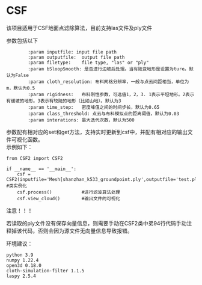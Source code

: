 # CSF
该项目适用于CSF地面点滤除算法，目前支持las文件及ply文件</br>

参数包括以下
~~~
        :param inputfile: input file path
        :param outputfile:  output file path
        :param filetype:    file type, "las" or "ply"
        :param bSloopSmooth: 是否进行边坡后处理。当有陡变地形是设置为ture。默认为False
        :param cloth_resolution: 布料网格分辨率，一般与点云间距相当，单位为m，默认为0.5
        :param rigidness:   布料刚性参数，可选值1，2，3. 1表示平坦地形。2表示有缓坡的地形。3表示有较陡的地形（比如山地）。默认为3
        :param time_step:   密度峰值之间的时间步长，默认为0.65
        :param class_threshold: 点云与布料模拟点的距离阈值，默认为0.03
        :param interations: 最大迭代次数，默认为500
~~~

参数配有相对应的set和get方法，支持实时更新到csf中，并配有相对应的输出文件可视化函数。</br>
示例如下：
~~~
from CSF2 import CSF2

if __name__ == '__main__':
    csf = CSF2(inputfile='Mesh[shanzhan_k533_groundpoint.ply',outputfile='test.ply',filetype='ply') #类实例化
    csf.process()           #进行滤波算法处理
    csf.view_cloud()        #输出文件的可视化
~~~

注意！！！

若读取的ply文件没有保存向量信息，则需要手动在CSF2类中弟94行代码手动注释掉该代码，否则会因为源文件无向量信息导致报错。

环境建议：
~~~
python 3.9
numpy 1.22.4
open3d 0.18.0
cloth-simulation-filter 1.1.5
laspy 2.5.4
~~~